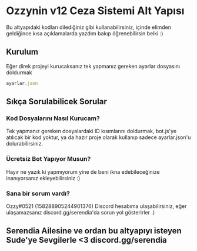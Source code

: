 # Ozzynin v12 Ceza Sistemi Alt Yapısı

Bu altyapıdaki kodları dilediğiniz gibi kullanabilirsiniz, içinde elimden geldiğince kısa açıklamalarda yazdım bakıp öğrenebilirsin belki :)

## Kurulum

Eğer direk projeyi kurucaksanız tek yapmanız gereken ayarlar dosyasını doldurmak

```js
ayarlar.json
```
## Sıkça Sorulabilicek Sorular


### Kod Dosyalarını Nasıl Kurucam?

Tek yapmanız gereken dosyalardaki ID kısımlarını doldurmak, bot.js'ye atılıcak bir kod yoktur, ya da hazır proje olarak kullanıp sadece ayarlar.json'u dolurabilirsiniz.

### Ücretsiz Bot Yapıyor Musun?

Hayır ne yazık ki yapmıyorum yine de beni ikna edebileceğinize inanıyorsanız ekleyebilirsiniz :)

### Sana bir sorum vardı?

Ozzy#0521 (158288905244901376) Discord hesabıma ulaşabilirsiniz, eğer ulaşamazsanız discord.gg/serendia'da sorun yol gösterirler .)


## Serendia Ailesine ve  ordan bu altyapıyı isteyen Sude'ye Sevgilerle <3 discord.gg/serendia
